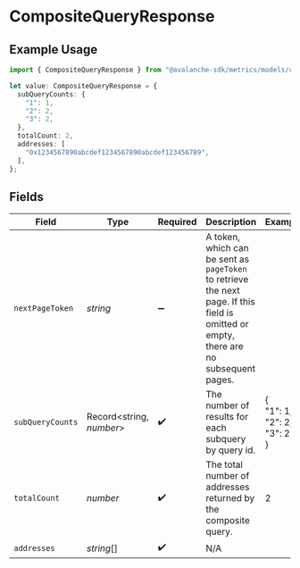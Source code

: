 # CompositeQueryResponse

## Example Usage

```typescript
import { CompositeQueryResponse } from "@avalanche-sdk/metrics/models/components";

let value: CompositeQueryResponse = {
  subQueryCounts: {
    "1": 1,
    "2": 2,
    "3": 2,
  },
  totalCount: 2,
  addresses: [
    "0x1234567890abcdef1234567890abcdef123456789",
  ],
};
```

## Fields

| Field                                                                                                                                  | Type                                                                                                                                   | Required                                                                                                                               | Description                                                                                                                            | Example                                                                                                                                |
| -------------------------------------------------------------------------------------------------------------------------------------- | -------------------------------------------------------------------------------------------------------------------------------------- | -------------------------------------------------------------------------------------------------------------------------------------- | -------------------------------------------------------------------------------------------------------------------------------------- | -------------------------------------------------------------------------------------------------------------------------------------- |
| `nextPageToken`                                                                                                                        | *string*                                                                                                                               | :heavy_minus_sign:                                                                                                                     | A token, which can be sent as `pageToken` to retrieve the next page. If this field is omitted or empty, there are no subsequent pages. |                                                                                                                                        |
| `subQueryCounts`                                                                                                                       | Record<string, *number*>                                                                                                               | :heavy_check_mark:                                                                                                                     | The number of results for each subquery by query id.                                                                                   | {<br/>"1": 1,<br/>"2": 2,<br/>"3": 2<br/>}                                                                                             |
| `totalCount`                                                                                                                           | *number*                                                                                                                               | :heavy_check_mark:                                                                                                                     | The total number of addresses returned by the composite query.                                                                         | 2                                                                                                                                      |
| `addresses`                                                                                                                            | *string*[]                                                                                                                             | :heavy_check_mark:                                                                                                                     | N/A                                                                                                                                    |                                                                                                                                        |